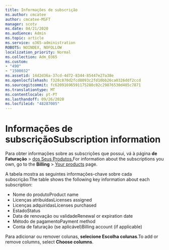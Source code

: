 ```yaml
---
title: Informações de subscrição
ms.author: cmcatee
author: cmcatee-MSFT
manager: scotv
ms.date: 04/21/2020
ms.audience: Admin
ms.topic: article
ms.service: o365-administration
ROBOTS: NOINDEX, NOFOLLOW
localization_priority: Normal
ms.collection: Adm_O365
ms.custom:
- "490"
- "1500032"
ms.assetid: 14d2d36a-37cd-4d72-8344-85447e27a38e
ms.openlocfilehash: f328c870d2fcd8093c2fd10bb26ca0326ddf2ccd
ms.sourcegitcommit: fc62091696591175280c02c29876530d485c7871
ms.translationtype: MT
ms.contentlocale: pt-PT
ms.lasthandoff: 09/26/2020
ms.locfileid: "48287005"
---
```

# <a name="subscription-information"></a><span data-ttu-id="88da2-102">Informações de subscrição</span><span class="sxs-lookup"><span data-stu-id="88da2-102">Subscription information</span></span>

<span data-ttu-id="88da2-103">Para obter informações sobre as subscrições que possui, vá à página **de Faturação** \> [dos Seus Produtos.](https://go.microsoft.com/fwlink/p/?linkid=842054)</span><span class="sxs-lookup"><span data-stu-id="88da2-103">For information about the subscriptions you own, go to the **Billing** \> [Your products](https://go.microsoft.com/fwlink/p/?linkid=842054) page.</span></span>
  
<span data-ttu-id="88da2-104">A tabela mostra as seguintes informações-chave sobre cada subscrição:</span><span class="sxs-lookup"><span data-stu-id="88da2-104">The table shows the following key information about each subscription:</span></span>
  
- <span data-ttu-id="88da2-105">Nome do produto</span><span class="sxs-lookup"><span data-stu-id="88da2-105">Product name</span></span>
- <span data-ttu-id="88da2-106">Licenças atribuídas</span><span class="sxs-lookup"><span data-stu-id="88da2-106">Licenses assigned</span></span>
- <span data-ttu-id="88da2-107">Licenças adquiridas</span><span class="sxs-lookup"><span data-stu-id="88da2-107">Licenses purchased</span></span>
- <span data-ttu-id="88da2-108">Estado</span><span class="sxs-lookup"><span data-stu-id="88da2-108">Status</span></span>
- <span data-ttu-id="88da2-109">Data de renovação ou validade</span><span class="sxs-lookup"><span data-stu-id="88da2-109">Renewal or expiration date</span></span>
- <span data-ttu-id="88da2-110">Método de pagamento</span><span class="sxs-lookup"><span data-stu-id="88da2-110">Payment method</span></span>
- <span data-ttu-id="88da2-111">Conta de faturação (se aplicável)</span><span class="sxs-lookup"><span data-stu-id="88da2-111">Billing account (if applicable)</span></span>
 
<span data-ttu-id="88da2-112">Para adicionar ou remover colunas, **selecione Escolha colunas**.</span><span class="sxs-lookup"><span data-stu-id="88da2-112">To add or remove columns, select **Choose columns**.</span></span>